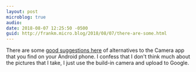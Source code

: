 ```yaml
---
layout: post
microblog: true
audio: 
date: 2018-08-07 12:25:50 -0500
guid: http://frankm.micro.blog/2018/08/07/there-are-some.html
---
```

There are some [good suggestions here](https://palash.tk/Start-Photography-With-Android) of alternatives to the Camera app that you find on your Android phone. I confess that I don't think much about the pictures that I take, I just use the build-in camera and upload to Google.
